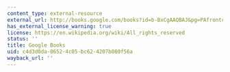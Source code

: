 ```yaml
---
content_type: external-resource
external_url: http://books.google.com/books?id=b-BxCgAAQBAJ&pg=PAfrontcover
has_external_license_warning: true
license: https://en.wikipedia.org/wiki/All_rights_reserved
status: ''
title: Google Books
uid: c4d3d0da-0652-4c05-bc62-4207b080f56a
wayback_url: ''
---
```

